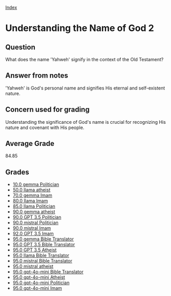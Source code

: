 
[Index](../index.md)
# Understanding the Name of God 2
## Question
What does the name 'Yahweh' signify in the context of the Old Testament?

## Answer from notes
'Yahweh' is God's personal name and signifies His eternal and self-existent nature.

## Concern used for grading
Understanding the significance of God's name is crucial for recognizing His nature and covenant with His people.

## Average Grade
84.85

## Grades
 * [10.0 gemma Politician](../answers/gemma_Politician/Understanding_the_Name_of_God_2.md)
 * [50.0 llama atheist](../answers/llama_atheist/Understanding_the_Name_of_God_2.md)
 * [70.0 gemma Imam](../answers/gemma_Imam/Understanding_the_Name_of_God_2.md)
 * [80.0 llama Imam](../answers/llama_Imam/Understanding_the_Name_of_God_2.md)
 * [85.0 llama Politician](../answers/llama_Politician/Understanding_the_Name_of_God_2.md)
 * [90.0 gemma atheist](../answers/gemma_atheist/Understanding_the_Name_of_God_2.md)
 * [90.0 GPT 3.5 Politician](../answers/GPT_3.5_Politician/Understanding_the_Name_of_God_2.md)
 * [90.0 mistral Politician](../answers/mistral_Politician/Understanding_the_Name_of_God_2.md)
 * [90.0 mistral Imam](../answers/mistral_Imam/Understanding_the_Name_of_God_2.md)
 * [92.0 GPT 3.5 Imam](../answers/GPT_3.5_Imam/Understanding_the_Name_of_God_2.md)
 * [95.0 gemma Bible Translator](../answers/gemma_Bible_Translator/Understanding_the_Name_of_God_2.md)
 * [95.0 GPT 3.5 Bible Translator](../answers/GPT_3.5_Bible_Translator/Understanding_the_Name_of_God_2.md)
 * [95.0 GPT 3.5 Atheist](../answers/GPT_3.5_Atheist/Understanding_the_Name_of_God_2.md)
 * [95.0 llama Bible Translator](../answers/llama_Bible_Translator/Understanding_the_Name_of_God_2.md)
 * [95.0 mistral Bible Translator](../answers/mistral_Bible_Translator/Understanding_the_Name_of_God_2.md)
 * [95.0 mistral atheist](../answers/mistral_atheist/Understanding_the_Name_of_God_2.md)
 * [95.0 gpt-4o-mini Bible Translator](../answers/gpt-4o-mini_Bible_Translator/Understanding_the_Name_of_God_2.md)
 * [95.0 gpt-4o-mini Atheist](../answers/gpt-4o-mini_Atheist/Understanding_the_Name_of_God_2.md)
 * [95.0 gpt-4o-mini Politician](../answers/gpt-4o-mini_Politician/Understanding_the_Name_of_God_2.md)
 * [95.0 gpt-4o-mini Imam](../answers/gpt-4o-mini_Imam/Understanding_the_Name_of_God_2.md)
